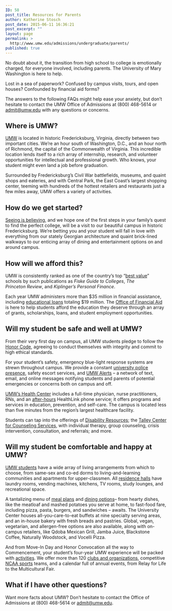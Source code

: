 ```yaml
---
ID: 58
post_title: Resources for Parents
author: Katherine Stosch
post_date: 2015-06-11 16:36:21
post_excerpt: ""
layout: page
permalink: >
  http://www.umw.edu/admissions/undergraduate/parents/
published: true
---
```

No doubt about it, the transition from high school to college is emotionally charged, for everyone involved, including parents. The University of Mary Washington is here to help.

Lost in a sea of paperwork? Confused by campus visits, tours, and open houses? Confounded by financial aid forms?

The answers to the following FAQs might help ease your anxiety, but don’t hesitate to contact the UMW Office of Admissions at (800) 468-5614 or <a href="mailto:admit@umw.edu">admit@umw.edu</a> with any questions or concerns.
<h2>Where is UMW?</h2>
<a href="https://www.google.com/maps/place/University+of+Mary+Washington/">UMW</a> is located in historic Fredericksburg, Virginia, directly between two important cities. We’re an hour south of Washington, D.C., and an hour north of Richmond, the capital of the Commonwealth of Virginia. This incredible location lends itself to a rich array of internship, research, and volunteer opportunities for intellectual and professional growth. Who knows, your student might even land a job before graduation.

Surrounded by Fredericksburg’s Civil War battlefields, museums, and quaint shops and eateries, and with Central Park, the East Coast’s largest shopping center, teeming with hundreds of the hottest retailers and restaurants just a few miles away, UMW offers a variety of activities.
<h2>How do we get started?</h2>
<a href="/admissions/visit/">Seeing is believing</a>, and we hope one of the first steps in your family’s quest to find the perfect college, will be a visit to our beautiful campus in historic Fredericksburg. We’re betting you and your student will fall in love with everything from our stately Georgian architecture and quaint brick-lined walkways to our enticing array of dining and entertainment options on and around campus.
<h2>How will we afford this?</h2>
UMW is consistently ranked as one of the country’s top “<a href="http://adminfinance.umw.edu/studentaccounts/tuition-and-fees/">best value</a>” schools by such publications as <em>Fiske Guide to Colleges</em>, <em>The Princeton Review</em>, and <em>Kiplinger’s Personal Finance</em>.

Each year UMW administers more than $35 million in financial assistance, including <a href="https://fafsa.ed.gov/">educational loans</a> totaling $19 million. The <a href="http://www.umw.edu/financialaid/">Office of Financial Aid</a> is here to help students afford the education they deserve through an array of grants, scholarships, loans, and student employment opportunities.
<h2>Will my student be safe and well at UMW?</h2>
From their very first day on campus, all UMW students pledge to follow the <a href="http://students.umw.edu/honor-system/">Honor Code</a>, agreeing to conduct themselves with integrity and commit to high ethical standards.

For your student’s safety, emergency blue-light response systems are strewn throughout campus. We provide a constant <a href="http://www.umw.edu/police/">university police presence</a>, safety escort services, and <a href="http://www.umw.edu/alerts/">UMW Alerts</a> – a network of text, email, and online messages notifying students and parents of potential emergencies or concerns both on campus and off.

<a href="http://students.umw.edu/healthcenter/">UMW’s Health Center</a> includes a full-time physician, nurse practitioners, RNs, and an <a href="http://students.umw.edu/healthcenter/after-hours-advice/">after-hours</a> HealthLink phone service; it offers programs and services in education, prevention, and self-care. The campus is located less than five minutes from the region’s largest healthcare facility.

Students can tap into the offerings of <a href="http://academics.umw.edu/disability/">Disability Resources</a>; the <a href="http://students.umw.edu/counseling/">Talley Center for Counseling Services</a>, with individual therapy, group counseling, crisis intervention, consultation, and referrals; and more.
<h2>Will my student be comfortable and happy at UMW?</h2>
<a href="http://adminfinance.umw.edu/eagleone/">UMW students</a> have a wide array of living arrangements from which to choose, from same-sex and co-ed dorms to living-and-learning communities and apartments for upper-classmen. All <a href="http://students.umw.edu/residencelife/residencehalls/">residence halls</a> have laundry rooms, vending machines, kitchens, TV rooms, study lounges, and recreational space.

A tantalizing menu of <a href="http://students.umw.edu/residencelife/mealplan/">meal plans</a> and <a href="https://umw.sodexomyway.com/dining-choices/index.html">dining options</a>– from hearty dishes, like the meatloaf and mashed potatoes you serve at home, to fast-food fare, including pizza, pasta, burgers, and sandwiches – awaits. The University Center houses all-you-care-to-eat buffets at nine specialty serving areas, and an in-house bakery with fresh breads and pastries. Global, vegan, vegetarian, and allergen-free options are also available, along with on-campus retailers, like Qdoba Mexican Grill, Jamba Juice, Blackstone Coffee, Naturally Woodstock, and Vocelli Pizza.

And from Move-In Day and Honor Convocation all the way to Commencement, your student’s four-year UMW experience will be packed with <a href="/students/">activities</a>. We offer more than 120 <a href="http://students.umw.edu/studentactivities/list/">clubs and organizations</a>, competitive <a href="http://umweagles.com/landing/index">NCAA sports</a> teams, and a calendar full of annual events, from Relay for Life to the Multicultural Fair.
<h2>What if I have other questions?</h2>
Want more facts about UMW? Don’t hesitate to contact the Office of Admissions at (800) 468-5614 or <a href="mailto:admit@umw.edu">admit@umw.edu</a>.